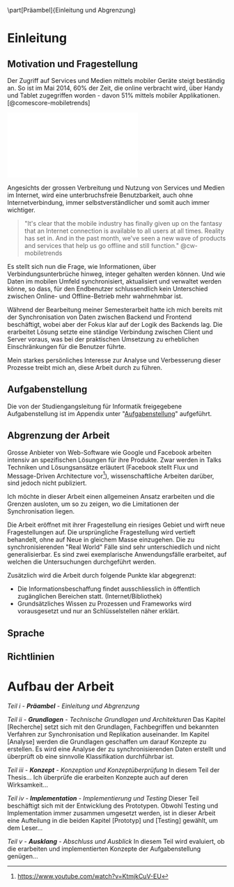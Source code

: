 <!--

Beispiel:

Kontakte Synchronisieren
Single- und Multistate möglich
Implementation möglich

"Grosses" Problem - jeder kennt das



-->
\part[Präambel]{Einleitung und Abgrenzung}



# Einleitung

## Motivation und Fragestellung
<!-- rewrite this sentence - might be better now -->
Der Zugriff auf Services und Medien mittels mobiler Geräte steigt beständig an. So ist im Mai 2014, 60% der Zeit, die online verbracht wird, über Handy und Tablet zugegriffen worden - davon 51% mittels mobiler Applikationen. [@comescore-mobiletrends]

![Verteilung der online verbrachten Zeit nach Platform (Grafik erstellt gemäss der Daten von [@comescore-mobiletrends])](img/Share-of-US-Digital-Media-Time-Spent-by-Platform.pdf)

Angesichts der grossen Verbreitung und Nutzung von Services und Medien im Internet, wird eine unterbruchsfreie Benutzbarkeit, auch ohne Internetverbindung, immer selbstverständlicher und somit auch immer wichtiger.

>"It's clear that the mobile industry has finally given up on the fantasy that an Internet connection is available to all users at all times. Reality has set in. And in the past month, we've seen a new wave of products and services that help us go offline and still function." @cw-mobiletrends

<!-- mehr Begründung - Netzabdekung -->

Es stellt sich nun die Frage, wie Informationen, über Verbindungsunterbrüche hinweg, integer gehalten werden können. Und wie Daten im mobilen Umfeld synchronisiert, aktualisiert und verwaltet werden könne, so dass, für den Endbenutzer schlussendlich kein Unterschied zwischen Online- und Offline-Betrieb mehr wahrnehmbar ist.

<!-- eventuell Beispiele? 
Google-Offline Calendar
Facebook Offline App (IOS) <- https://developers.facebook.com/docs/facebook-login/access-tokens
20-Min Offline App
-->

Während der Bearbeitung meiner Semesterarbeit hatte ich mich bereits mit der Synchronisation von Daten zwischen Backend und Frontend beschäftigt, wobei aber der Fokus klar auf der Logik des Backends lag. Die erarbeitet Lösung setzte eine ständige Verbindung zwischen Client und Server voraus, was bei der praktischen Umsetzung zu erheblichen Einschränkungen für die Benutzer führte.

Mein starkes persönliches Interesse zur Analyse und Verbesserung dieser Prozesse treibt mich an, diese Arbeit durch zu führen.


<!-- Fragestellungen formulieren? - eventuell auch durch Aufgabenstellung erläutert - eventuell auch aufbröseln der Aufgabenstellung erwünscht? möglicherweise auch Titel "Motivation und Fragestellung" anpassen - Zuordnung zu den Punkten der Aufgabenstellung -->

## Aufgabenstellung

Die von der Studiengangsleitung für Informatik freigegebene Aufgabenstellung ist im Appendix unter "[Aufgabenstellung](#appendix_aufgabenstellung)" aufgeführt.

## Abgrenzung der Arbeit
Grosse Anbieter von Web-Software wie Google und Facebook arbeiten intensiv an spezifischen Lösungen für ihre Produkte. Zwar werden in Talks Techniken und Lösungsansätze erläutert (Facebook stellt Flux und Message-Driven Architecture vor[^fb-flux]), wissenschaftliche Arbeiten darüber, sind jedoch nicht publiziert.

[^fb-flux]:https://www.youtube.com/watch?v=KtmjkCuV-EU

Ich möchte in dieser Arbeit einen allgemeinen Ansatz erarbeiten und die Grenzen ausloten, um so zu zeigen, wo die Limitationen der Synchronisation liegen.


Die Arbeit eröffnet mit ihrer Fragestellung ein riesiges Gebiet und wirft neue Fragestellungen auf. Die ursprüngliche Fragestellung wird vertieft behandelt, ohne auf Neue in gleichem Masse einzugehen.
Die zu synchronisierenden "Real World" Fälle sind sehr unterschiedlich und nicht generalisierbar. Es sind zwei exemplarische Anwendungsfälle erarbeitet, auf welchen die Untersuchungen durchgeführt werden.

Zusätzlich wird die Arbeit durch folgende Punkte klar abgegrenzt:

- Die Informationsbeschaffung findet ausschliesslich in öffentlich zugänglichen Bereichen statt. (Internet/Bibliothek)
- Grundsätzliches Wissen zu Prozessen und Frameworks wird vorausgesetzt und nur an Schlüsselstellen näher erklärt.


## Sprache

## Richtlinien




# Aufbau der Arbeit

_Teil i - __Präambel__ - Einleitung und Abgrenzung_

_Teil ii - __Grundlagen__ - Technische Grundlagen und Architekturen_
Das Kapitel [Recherche] setzt sich mit den Grundlagen, Fachbegriffen und bekannten Verfahren zur Synchronisation und Replikation auseinander.
Im Kapitel [Analyse] werden die Grundlagen geschaffen um darauf Konzepte zu erstellen. Es wird eine Analyse der zu synchronisierenden Daten erstellt und überprüft ob eine sinnvolle Klassifikation durchführbar ist.

_Teil iii - __Konzept__ - Konzeption und Konzeptüberprüfung_
In diesem Teil der Thesis...
Ich überprüfe die erarbeiten Konzepte auch auf deren Wirksamkeit...

_Teil iv - __Implementation__ - Implementierung und Testing_
Dieser Teil beschäftigt sich mit der Entwicklung des Prototypen. Obwohl Testing und Implementation immer zusammen umgesetzt werden, ist in dieser Arbeit eine Aufteilung in die beiden Kapitel [Prototyp] und [Testing] gewählt, um dem Leser...

_Teil v - __Ausklang__ - Abschluss und Ausblick_
In diesem Teil wird evaluiert, ob die erarbeiten und implementierten Konzepte der Aufgabenstellung genügen...

